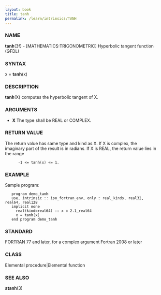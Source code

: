 ```yaml
---
layout: book
title: tanh
permalink: /learn/intrinsics/TANH
---
```

### NAME

__tanh__(3f) - \[MATHEMATICS:TRIGONOMETRIC\] Hyperbolic tangent function
(GFDL)

### SYNTAX

x = __tanh__(x)

### DESCRIPTION

__tanh__(X) computes the hyperbolic tangent of X.

### ARGUMENTS

  - __X__
    The type shall be REAL or COMPLEX.

### RETURN VALUE

The return value has same type and kind as X. If X is complex, the
imaginary part of the result is in radians. If X is REAL, the return
value lies in the range

```
      -1 <= tanh(x) <= 1.
```

### EXAMPLE

Sample program:

```
   program demo_tanh
   use, intrinsic :: iso_fortran_env, only : real_kinds, real32, real64, real128
   implicit none
     real(kind=real64) :: x = 2.1_real64
     x = tanh(x)
   end program demo_tanh
```

### STANDARD

FORTRAN 77 and later, for a complex argument Fortran 2008 or later

### CLASS

Elemental procedure\|Elemental function

### SEE ALSO

__atanh__(3)
